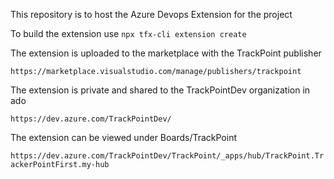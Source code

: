 This repository is to host the Azure Devops Extension for the project

To build the extension use `npx tfx-cli extension create`

The extension is uploaded to the marketplace with the TrackPoint publisher

`https://marketplace.visualstudio.com/manage/publishers/trackpoint`

The extension is private and shared to the TrackPointDev organization in ado

`https://dev.azure.com/TrackPointDev/`

The extension can be viewed under Boards/TrackPoint

`https://dev.azure.com/TrackPointDev/TrackPoint/_apps/hub/TrackPoint.TrackerPointFirst.my-hub`
